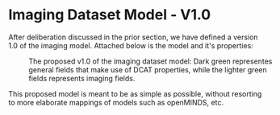 # Imaging Dataset Model - V1.0

After deliberation discussed in the prior section, we have defined a version 1.0 of the imaging model. Attached below is the model and it's properties:

<figure style="width: 100%;">
    <div>
        <span id="imaging-dataset-model-silver" data-include-format="markdown" data-include="../figures/imaging-dataset-model-silver-v1.0.md"></span>
    </div>
    <figcaption>The proposed v1.0 of the imaging dataset model: Dark green representes general fields that make use of DCAT properties, while the lighter green fields represents imaging fields.</figcaption>
</figure>

This proposed model is meant to be as simple as possible, without resorting to more elaborate mappings of models such as openMINDS, etc.
